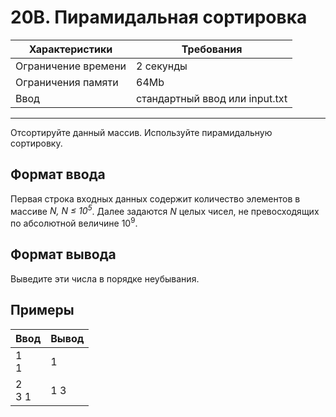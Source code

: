 # 20B. Пирамидальная сортировка

|Характеристики|Требования|
|---|---|
|Ограничение времени|2 секунды|
|Ограничения памяти|64Mb|
|Ввод|стандартный ввод или input.txt|
---
Отсортируйте данный массив. Используйте пирамидальную сортировку.

## Формат ввода

Первая строка входных данных содержит количество элементов в массиве *N, N ≤ 10<sup>5</sup>*. Далее задаются *N* целых чисел, не превосходящих по абсолютной величине 10<sup>9</sup>.

## Формат вывода

Выведите эти числа в порядке неубывания.

## Примеры

|Ввод|Вывод|
|---|---|
|1<br>1|1|
|2<br>3 1|1 3|
